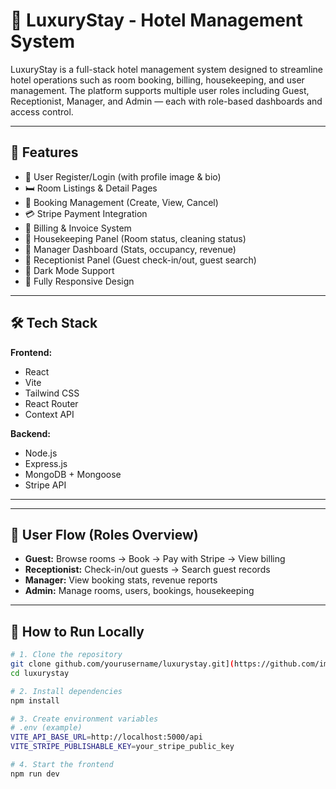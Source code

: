 # 🏨 LuxuryStay - Hotel Management System

LuxuryStay is a full-stack hotel management system designed to streamline hotel operations such as room booking, billing, housekeeping, and user management. The platform supports multiple user roles including Guest, Receptionist, Manager, and Admin — each with role-based dashboards and access control.

---

## 🚀 Features

- 🔐 User Register/Login (with profile image & bio)
- 🛏️ Room Listings & Detail Pages
- 📅 Booking Management (Create, View, Cancel)
- 💳 Stripe Payment Integration
- 🧾 Billing & Invoice System
- 🧹 Housekeeping Panel (Room status, cleaning status)
- 💼 Manager Dashboard (Stats, occupancy, revenue)
- 🧍 Receptionist Panel (Guest check-in/out, guest search)
- 🌙 Dark Mode Support
- 📱 Fully Responsive Design

---

## 🛠️ Tech Stack

**Frontend:**
- React
- Vite
- Tailwind CSS
- React Router
- Context API

**Backend:**
- Node.js
- Express.js
- MongoDB + Mongoose
- Stripe API

---

---

## 🔄 User Flow (Roles Overview)

- **Guest:** Browse rooms → Book → Pay with Stripe → View billing
- **Receptionist:** Check-in/out guests → Search guest records
- **Manager:** View booking stats, revenue reports
- **Admin:** Manage rooms, users, bookings, housekeeping

---

## 🧪 How to Run Locally

```bash
# 1. Clone the repository
git clone github.com/yourusername/luxurystay.git](https://github.com/imtiaza1/LuxuryStay_HMS)
cd luxurystay

# 2. Install dependencies
npm install

# 3. Create environment variables
# .env (example)
VITE_API_BASE_URL=http://localhost:5000/api
VITE_STRIPE_PUBLISHABLE_KEY=your_stripe_public_key

# 4. Start the frontend
npm run dev


